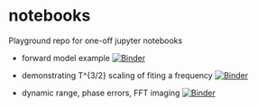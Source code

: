 # notebooks
Playground repo for one-off jupyter notebooks

* forward model example [![Binder](https://mybinder.org/badge_logo.svg)](https://mybinder.org/v2/gh/slosar/notebooks/master?filepath=forward_model_fitting_demo.ipynb)

* demonstrating T^{3/2} scaling of fiting a frequency [![Binder](https://mybinder.org/badge_logo.svg)](https://mybinder.org/v2/gh/slosar/notebooks/master?filepath=frequency_fit.ipynb)

* dynamic range, phase errors, FFT imaging [![Binder](https://mybinder.org/badge_logo.svg)](https://mybinder.org/v2/gh/slosar/notebooks/master?filepath=dynamic_rnage_fft.ipynb)

